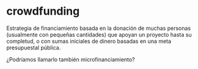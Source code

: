 # crowdfunding
Estrategia de financiamiento basada en la donación de muchas personas (usualmente con pequeñas cantidades) que apoyan un proyecto hasta su completud, o con sumas iniciales de dinero basadas en una meta presupuestal pública.

¿Podríamos llamarlo también microfinanciamiento?
